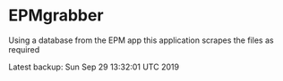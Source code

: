 # EPMgrabber
Using a database from the EPM app this application scrapes the files as required


Latest backup: Sun Sep 29 13:32:01 UTC 2019
